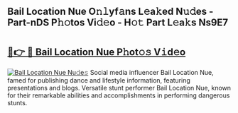 ## Bail Location Nue O𝚗𝚕yf𝚊ns L𝚎a𝚔ed N𝚞𝚍es - Part-nDS P𝚑𝚘tos Vi𝚍𝚎o - H𝚘𝚝 Part L𝚎a𝚔s Ns9E7

# <h2><a href="http://kf05jv.oniu.top/?m=Bail+Location+Nue">🔗👉 🔴 Bail Location Nue P𝚑ot𝚘𝚜 V𝚒d𝚎o</a></h2>

[![Bail Location Nue Nu𝚍e𝚜](https://i.imgur.com/0qMVB7G.gif)](http://kf05jv.oniu.top/?m=Bail+Location+Nue)
Social media influencer Bail Location Nue, famed for publishing dance and lifestyle information, featuring presentations and blogs. Versatile stunt performer Bail Location Nue, known for their remarkable abilities and accomplishments in performing dangerous stunts.  
